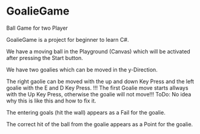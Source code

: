 # GoalieGame
Ball Game for two Player

GoalieGame is a project for beginner to learn C#. 

We have a moving ball in the Playground (Canvas) which will be activated after pressing the Start button. 

We have two goalies which can be moved in the y-Direction. 

The right gaolie can be moved with the up and down Key Press and the left goalie with the E and D Key Press.
!!! The first Goalie move starts allways with the Up Key Press, otherwise the goalie will not move!!!
ToDo: No idea why this is like this and how to fix it.

The entering goals (hit the wall) appears as a Fail for the goalie. 

The correct hit of the ball from the goalie appears as a Point for the goalie.

